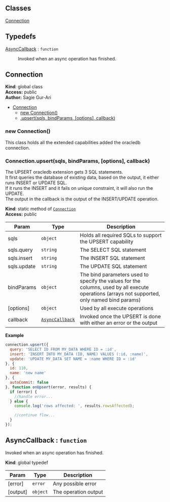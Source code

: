 ## Classes

<dl>
<dt><a href="#Connection">Connection</a></dt>
<dd></dd>
</dl>

## Typedefs

<dl>
<dt><a href="#AsyncCallback">AsyncCallback</a> : <code>function</code></dt>
<dd><p>Invoked when an async operation has finished.</p>
</dd>
</dl>

<a name="Connection"></a>
## Connection
**Kind**: global class  
**Access:** public  
**Author:** Sagie Gur-Ari  

* [Connection](#Connection)
    * [new Connection()](#new_Connection_new)
    * [.upsert(sqls, bindParams, [options], callback)](#Connection.upsert)

<a name="new_Connection_new"></a>
### new Connection()
This class holds all the extended capabilities added the oracledb connection.

<a name="Connection.upsert"></a>
### Connection.upsert(sqls, bindParams, [options], callback)
The UPSERT oracledb extension gets 3 SQL statements.<br>
It first queries the database of existing data, based on the output, it either runs INSERT or UPDATE SQL.<br>
If it runs the INSERT and it fails on unique constraint, it will also run the UPDATE.<br>
The output in the callback is the output of the INSERT/UPDATE operation.

**Kind**: static method of <code>[Connection](#Connection)</code>  
**Access:** public  

| Param | Type | Description |
| --- | --- | --- |
| sqls | <code>object</code> | Holds all required SQLs to support the UPSERT capability |
| sqls.query | <code>string</code> | The SELECT SQL statement |
| sqls.insert | <code>string</code> | The INSERT SQL statement |
| sqls.update | <code>string</code> | The UPDATE SQL statement |
| bindParams | <code>object</code> | The bind parameters used to specify the values for the columns, used by all execute operations (arrays not supported, only named bind params) |
| [options] | <code>object</code> | Used by all execute operations |
| callback | <code>[AsyncCallback](#AsyncCallback)</code> | Invoked once the UPSERT is done with either an error or the output |

**Example**  
```js
connection.upsert({
  query: 'SELECT ID FROM MY_DATA WHERE ID = :id',
  insert: 'INSERT INTO MY_DATA (ID, NAME) VALUES (:id, :name)',
  update: 'UPDATE MY_DATA SET NAME = :name WHERE ID = :id'
}, {
  id: 110,
  name: 'new name'
}, {
  autoCommit: false
}, function onUpsert(error, results) {
  if (error) {
    //handle error...
  } else {
    console.log('rows affected: ', results.rowsAffected);

    //continue flow...
  }
});
```
<a name="AsyncCallback"></a>
## AsyncCallback : <code>function</code>
Invoked when an async operation has finished.

**Kind**: global typedef  

| Param | Type | Description |
| --- | --- | --- |
| [error] | <code>error</code> | Any possible error |
| [output] | <code>object</code> | The operation output |

